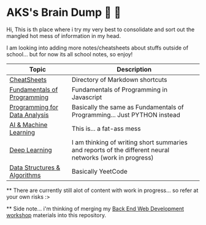 # AKS's Brain Dump 🧠 🤖

Hi, This is th place where i try my very best to consolidate and sort out the mangled hot mess of information in my head.

I am looking into adding more notes/cheatsheets about stuffs outside of school... but for now its all school notes, so enjoy!

|Topic | Description |
| --- | --- |
|[CheatSheets](https://github.com/AngKS/School_Notebook/tree/master/CheatSheet) | Directory of Markdown shortcuts |
| [Fundamentals of Programming](https://github.com/AngKS/School_Notebook/tree/master/ST0502_Fundamentals_of_Programming) | Fundamentals of Programming in Javascript |
| [Programming for Data Analysis](https://github.com/AngKS/School_Notebook/tree/master/ST1510_Programming_for_Data_Analysis) | Basically the same as Fundamentals of Programming... Just PYTHON instead |
| [AI & Machine Learning](https://github.com/AngKS/School_Notebook/tree/master/ST1511_AI_and_Machine_Learning) | This is... a fat-ass mess |
| [Deep Learning](https://github.com/AngKS/School_Notebook/tree/master/ST1504_Deep_Learning) | I am thinking of writing short summaries and reports of the different neural networks (work in progress) |
| [Data Structures & Algorithms](https://github.com/AngKS/School_Notebook/tree/master/ST1507_Data_Structures_and_Algorithm) | Basically YeetCode |


** There are currently still alot of content with work in progress... so refer at your own risks :>

** Side note... i'm thinking of merging my [Back End Web Development workshop](https://github.com/AngKS/BED-Workshop) materials into this repository.